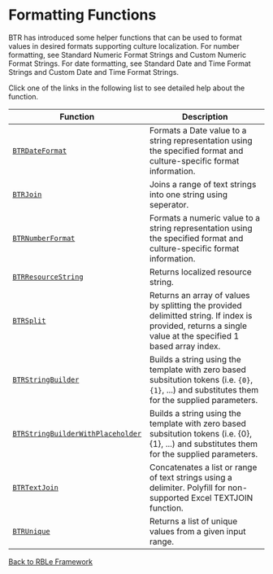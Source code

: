 # Formatting Functions

BTR has introduced some helper functions that can be used to format values in desired formats supporting culture localization. For number formatting, see Standard Numeric Format Strings and Custom Numeric Format Strings. For date formatting, see Standard Date and Time Format Strings and Custom Date and Time Format Strings.

Click one of the links in the following list to see detailed help about the function.

Function | Description
---|---
[`BTRDateFormat`](BTRDateFormat.md) | Formats a Date value to a string representation using the specified format and culture-specific format information.
[`BTRJoin`](BTRJoin.md) | Joins a range of text strings into one string using seperator.
[`BTRNumberFormat`](BTRNumberFormat.md) | Formats a numeric value to a string representation using the specified format and culture-specific format information.
[`BTRResourceString`](BTRResourceString.md) | Returns localized resource string.
[`BTRSplit`](BTRSplit.md) | Returns an array of values by splitting the provided delimitted string.  If index is provided, returns a single value at the specified 1 based array index.
[`BTRStringBuilder`](BTRStringBuilder.md) | Builds a string using the template with zero based subsitution tokens (i.e. `{0}`, `{1}`, ...) and substitutes them for the supplied parameters.
[`BTRStringBuilderWithPlaceholder`](BTRStringBuilderWithPlaceholder.md) | Builds a string using the template with zero based subsitution tokens (i.e. {0}, {1}, ...) and substitutes them for the supplied parameters.
[`BTRTextJoin`](BTRTextJoin.md) | Concatenates a list or range of text strings using a delimiter. Polyfill for non-supported Excel TEXTJOIN function.
[`BTRUnique`](BTRUnique.md) | Returns a list of unique values from a given input range.


[Back to RBLe Framework](/RBLe/RBLe.md)